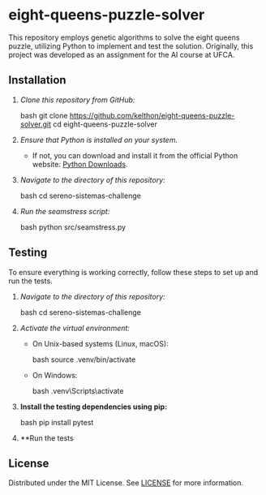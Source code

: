 # eight-queens-puzzle-solver

This repository employs genetic algorithms to solve the eight queens puzzle, utilizing Python to implement and test the solution. Originally, this project was developed as an assignment for the AI course at UFCA.

## Installation

1. *Clone this repository from GitHub:*

    bash
    git clone https://github.com/kelthon/eight-queens-puzzle-solver.git
    cd eight-queens-puzzle-solver
    

2. *Ensure that Python is installed on your system.*
   - If not, you can download and install it from the official Python website: [Python Downloads](https://www.python.org/downloads/).

3. *Navigate to the directory of this repository:*

    bash
    cd sereno-sistemas-challenge
    

4. *Run the seamstress script:*

    bash
    python src/seamstress.py
    

## Testing

To ensure everything is working correctly, follow these steps to set up and run the tests.

1. *Navigate to the directory of this repository:*

    bash
    cd sereno-sistemas-challenge
    

2. *Activate the virtual environment:*

   - On Unix-based systems (Linux, macOS):

      bash
      source .venv/bin/activate
      

   - On Windows:

      bash
      .venv\Scripts\activate
      

3. **Install the testing dependencies using pip:**

    bash
    pip install pytest
    

4. **Run the tests

## License

Distributed under the MIT License. See [LICENSE](https://opensource.org/licenses/MIT) for more information.

